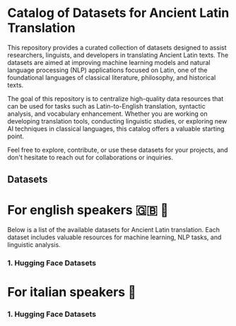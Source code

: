# Catalog of Datasets for Ancient Latin Translation

This repository provides a curated collection of datasets designed to assist researchers, linguists, and developers in translating Ancient Latin texts. The datasets are aimed at improving machine learning models and natural language processing (NLP) applications focused on Latin, one of the foundational languages of classical literature, philosophy, and historical texts.

The goal of this repository is to centralize high-quality data resources that can be used for tasks such as Latin-to-English translation, syntactic analysis, and vocabulary enhancement. Whether you are working on developing translation tools, conducting linguistic studies, or exploring new AI techniques in classical languages, this catalog offers a valuable starting point.

Feel free to explore, contribute, or use these datasets for your projects, and don't hesitate to reach out for collaborations or inquiries.
## Datasets

# For english speakers 🇬🇧 📜

Below is a list of the available datasets for Ancient Latin translation. Each dataset includes valuable resources for machine learning, NLP tasks, and linguistic analysis.

### 1. **Hugging Face Datasets**

# For italian speakers  📜

### 1. **Hugging Face Datasets**
